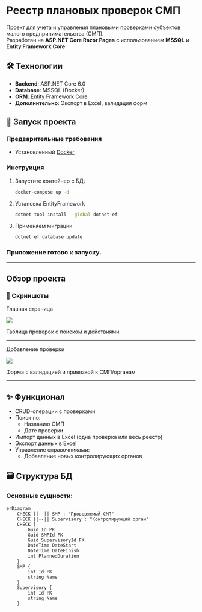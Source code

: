 # Реестр плановых проверок СМП

Проект для учета и управления плановыми проверками субъектов малого предпринимательства (СМП).  
Разработан на **ASP.NET Core Razor Pages** с использованием **MSSQL** и **Entity Framework Core**.

## 🛠 Технологии
- **Backend**: ASP.NET Core 6.0
- **Database**: MSSQL (Docker)
- **ORM**: Entity Framework Core
- **Дополнительно**: Экспорт в Excel, валидация форм

## 🚀 Запуск проекта

### Предварительные требования
- Установленный [Docker](https://www.docker.com/)


### Инструкция
1. Запустите контейнер с БД:
   ```bash
   docker-compose up -d


2. Установка EntityFramework
    ```bash
    dotnet tool install --global dotnet-ef
    ```

3. Применяем миграции
    ```bash
    dotnet ef database update
    ```

### Приложение готово к запуску.
___
## Обзор проекта

### 📸 Скриншоты

Главная страница

![](./Скриншоты/index.jpg)

Таблица проверок с поиском и действиями
___
Добавление проверки

![](./Скриншоты/addCheck.jpg)

Форма с валидацией и привязкой к СМП/органам
___

## ✨ Функционал
+ CRUD-операции с проверками
+ Поиск по:
    + Названию СМП
    + Дате проверки
+ Импорт данных в Excel (одна проверка или весь реестр)
+ Экспорт данных в Excel
+ Управление справочниками:
    + Добавление новых контролирующих органов

## 🗃 Структура БД
### Основные сущности:

```mermaid
erDiagram
    CHECK }|--|| SMP : "Проверяемый СМП"
    CHECK }|--|| Supervisory : "Контролирующий орган"
    CHECK {
        Guid Id PK
        Guid SMPId FK
        Guid SupervisoryId FK
        DateTime DateStart
        DateTime DateFinish
        int PlannedDuration
    }
    SMP {
        int Id PK
        string Name
    }
    Supervisory {
        int Id PK
        string Name
    }
```
